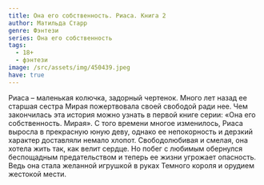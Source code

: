 ```yaml
---
title: Она его собственность. Риаса. Книга 2
author: Матильда Старр
genre: Фэнтези
series: Она его собственность
tags:
  - 18+
  - фэнтези
image: /src/assets/img/450439.jpeg
have: true
---
```

Риаса – маленькая колючка, задорный чертенок. Много лет назад ее старшая сестра Мирая пожертвовала своей свободой ради нее. Чем закончилась эта история можно узнать в первой книге серии: «Она его собственность. Мирая». С того времени многое изменилось, Риаса выросла в прекрасную юную деву, однако ее непокорность и дерзкий характер доставляли немало хлопот. Свободолюбивая и смелая, она хотела жить так, как велит сердце. Но побег с любимым обернулся беспощадным предательством и теперь ее жизни угрожает опасность. Ведь она стала желанной игрушкой в руках Темного короля и орудием жестокой мести.
